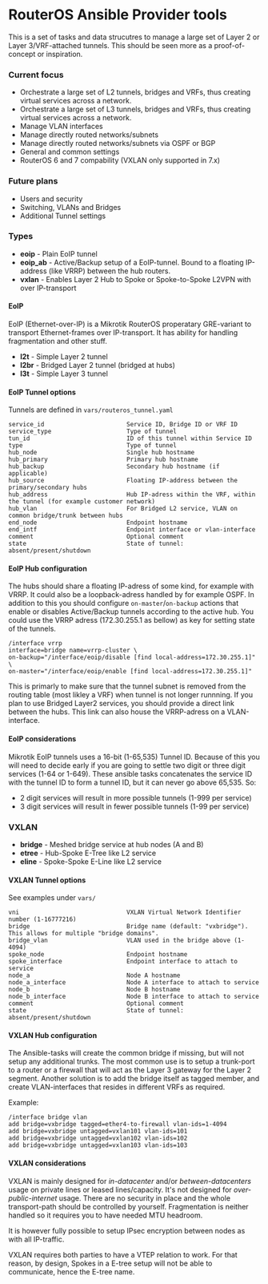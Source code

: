 # RouterOS Ansible Provider tools #

This is a set of tasks and data strucutres to manage a large set of Layer 2 or Layer 3/VRF-attached tunnels. This should be seen more as a proof-of-concept or inspiration.


### Current focus ###

  - Orchestrate a large set of L2 tunnels, bridges and VRFs, thus creating virtual services across a network.
  - Orchestrate a large set of L3 tunnels, bridges and VRFs, thus creating virtual services across a network.
  - Manage VLAN interfaces
  - Manage directly routed networks/subnets
  - Manage directly routed networks/subnets via OSPF or BGP
  - General and common settings
  - RouterOS 6 and 7 compability (VXLAN only supported in 7.x)


### Future plans ###

  - Users and security
  - Switching, VLANs and Bridges
  - Additional Tunnel settings


### Types ###

  - **eoip** - Plain EoIP tunnel
  - **eoip_ab** - Active/Backup setup of a EoIP-tunnel. Bound to a floating IP-address (like VRRP) between the hub routers.
  - **vxlan** - Enables Layer 2 Hub to Spoke or Spoke-to-Spoke L2VPN with over IP-transport


#### EoIP ####

EoIP (Ethernet-over-IP) is a Mikrotik RouterOS properatary GRE-variant to transport Ethernet-frames over IP-transport. It has ability for handling fragmentation and other stuff.

  - **l2t** - Simple Layer 2 tunnel
  - **l2br** - Bridged Layer 2 tunnel (bridged at hubs)
  - **l3t** - Simple Layer 3 tunnel


#### EoIP Tunnel options ####

Tunnels are defined in `vars/routeros_tunnel.yaml`

    service_id                       Service ID, Bridge ID or VRF ID
    service_type                     Type of tunnel
    tun_id                           ID of this tunnel within Service ID
    type                             Type of tunnel
    hub_node                         Single hub hostname
    hub_primary                      Primary hub hostname
    hub_backup                       Secondary hub hostname (if applicable)
    hub_source                       Floating IP-address between the primary/secondary hubs
    hub_address                      Hub IP-adress within the VRF, within the tunnel (for example customer network)
    hub_vlan                         For Bridged L2 service, VLAN on common bridge/trunk between hubs
    end_node                         Endpoint hostname
    end_intf                         Endpoint interface or vlan-interface
    comment                          Optional comment
    state                            State of tunnel: absent/present/shutdown


#### EoIP Hub configuration ####

The hubs should share a floating IP-adress of some kind, for example with VRRP. It could also be a loopback-adress handled by for example OSPF. In addition to this you should configure `on-master`/`on-backup` actions that enable or disables Active/Backup tunnels according to the active hub. You could use the VRRP adress (172.30.255.1 as bellow) as key for setting state of the tunnels.

    /interface vrrp
    interface=bridge name=vrrp-cluster \
    on-backup="/interface/eoip/disable [find local-address=172.30.255.1]" \
    on-master="/interface/eoip/enable [find local-address=172.30.255.1]"

This is primarly to make sure that the tunnel subnet is removed from the routing table (most likley a VRF) when tunnel is not longer runnning. If you plan to use Bridged Layer2 services, you should provide a direct link between the hubs. This link can also house the VRRP-adress on a VLAN-interface.


#### EoIP considerations ####

Mikrotik EoIP tunnels uses a 16-bit (1-65,535) Tunnel ID. Because of this you will need to decide early if you are going to settle two digit or three digit services (1-64 or 1-649). These ansible tasks concatenates the service ID with the tunnel ID to form a tunnel ID, but it can never go above 65,535. So:

  * 2 digit services will result in more possible tunnels (1-999 per service)
  * 3 digit services will result in fewer possible tunnels (1-99 per service)




### VXLAN ###

  - **bridge** - Meshed bridge service at hub nodes (A and B)
  - **etree** - Hub-Spoke E-Tree like L2 service
  - **eline** - Spoke-Spoke E-Line like L2 service


#### VXLAN Tunnel options ####

See examples under `vars/`

    vni                              VXLAN Virtual Network Identifier number (1-16777216)
    bridge                           Bridge name (default: "vxbridge"). This allows for multiple "bridge domains".
    bridge_vlan                      VLAN used in the bridge above (1-4094)
    spoke_node                       Endpoint hostname
    spoke_interface                  Endpoint interface to attach to service
    node_a                           Node A hostname
    node_a_interface                 Node A interface to attach to service
    node_b                           Node B hostname
    node_b_interface                 Node B interface to attach to service
    comment                          Optional comment
    state                            State of tunnel: absent/present/shutdown


#### VXLAN Hub configuration ####

The Ansible-tasks will create the common bridge if missing, but will not setup any additional trunks. The most common use is to setup a trunk-port to a router or a firewall that will act as the Layer 3 gateway for the Layer 2 segment. Another solution is to add the bridge itself as tagged member, and create VLAN-interfaces that resides in different VRFs as required.

Example:

    /interface bridge vlan
    add bridge=vxbridge tagged=ether4-to-firewall vlan-ids=1-4094
    add bridge=vxbridge untagged=vxlan101 vlan-ids=101
    add bridge=vxbridge untagged=vxlan102 vlan-ids=102
    add bridge=vxbridge untagged=vxlan103 vlan-ids=103


#### VXLAN considerations ####

VXLAN is mainly designed for *in-datacenter* and/or *between-datacenters* usage on private lines or leased lines/capacity. It's not designed for *over-public-internet* usage. There are no security in place and the whole transport-path should be controlled by yourself. Fragmentation is neither handled so it requires you to have needed MTU headroom.

It is however fully possible to setup IPsec encryption between nodes as with all IP-traffic.

VXLAN requires both parties to have a VTEP relation to work. For that reason, by design, Spokes in a E-tree setup will not be able to communicate, hence the E-tree name.






